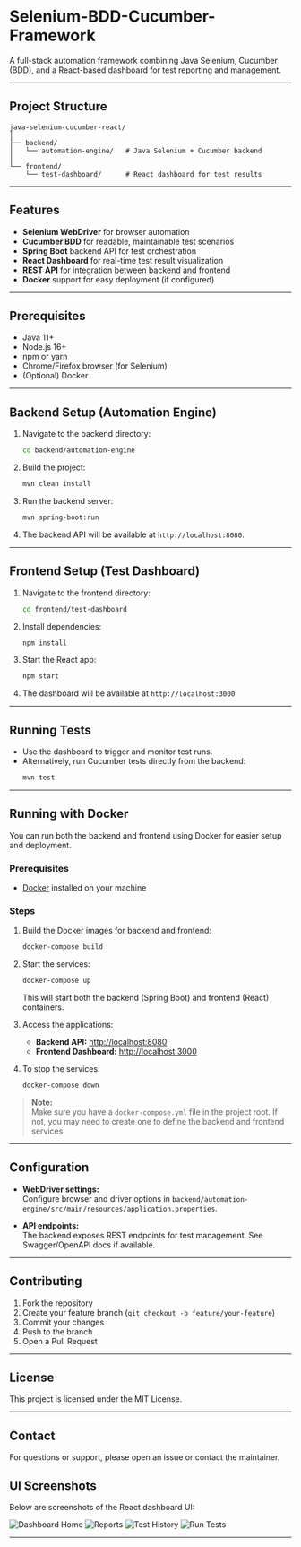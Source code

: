 # Selenium-BDD-Cucumber-Framework

A full-stack automation framework combining Java Selenium, Cucumber (BDD), and a React-based dashboard for test reporting and management.

---

## Project Structure

```
java-selenium-cucumber-react/
│
├── backend/
│   └── automation-engine/   # Java Selenium + Cucumber backend
│
└── frontend/
    └── test-dashboard/      # React dashboard for test results
```

---

## Features

- **Selenium WebDriver** for browser automation
- **Cucumber BDD** for readable, maintainable test scenarios
- **Spring Boot** backend API for test orchestration
- **React Dashboard** for real-time test result visualization
- **REST API** for integration between backend and frontend
- **Docker** support for easy deployment (if configured)

---

## Prerequisites

- Java 11+
- Node.js 16+
- npm or yarn
- Chrome/Firefox browser (for Selenium)
- (Optional) Docker

---

## Backend Setup (Automation Engine)

1. Navigate to the backend directory:
   ```sh
   cd backend/automation-engine
   ```
2. Build the project:
   ```sh
   mvn clean install
   ```
3. Run the backend server:
   ```sh
   mvn spring-boot:run
   ```
4. The backend API will be available at `http://localhost:8080`.

---

## Frontend Setup (Test Dashboard)

1. Navigate to the frontend directory:
   ```sh
   cd frontend/test-dashboard
   ```
2. Install dependencies:
   ```sh
   npm install
   ```
3. Start the React app:
   ```sh
   npm start
   ```
4. The dashboard will be available at `http://localhost:3000`.

---

## Running Tests

- Use the dashboard to trigger and monitor test runs.
- Alternatively, run Cucumber tests directly from the backend:
  ```sh
  mvn test
  ```

---

## Running with Docker

You can run both the backend and frontend using Docker for easier setup and deployment.

### Prerequisites

- [Docker](https://www.docker.com/get-started) installed on your machine

### Steps

1. Build the Docker images for backend and frontend:
   ```sh
   docker-compose build
   ```
2. Start the services:
   ```sh
   docker-compose up
   ```
   This will start both the backend (Spring Boot) and frontend (React) containers.

3. Access the applications:
   - **Backend API:** [http://localhost:8080](http://localhost:8080)
   - **Frontend Dashboard:** [http://localhost:3000](http://localhost:3000)

4. To stop the services:
   ```sh
   docker-compose down
   ```

> **Note:**  
> Make sure you have a `docker-compose.yml` file in the project root. If not, you may need to create one to define the backend and frontend services.

---

## Configuration

- **WebDriver settings:**  
  Configure browser and driver options in `backend/automation-engine/src/main/resources/application.properties`.

- **API endpoints:**  
  The backend exposes REST endpoints for test management. See Swagger/OpenAPI docs if available.

---

## Contributing

1. Fork the repository
2. Create your feature branch (`git checkout -b feature/your-feature`)
3. Commit your changes
4. Push to the branch
5. Open a Pull Request

---

## License

This project is licensed under the MIT License.

---

## Contact

For questions or support, please open an issue or contact the maintainer.

## UI Screenshots

Below are screenshots of the React dashboard UI:

![Dashboard Home](screenshot/dashboard.png)
![Reports](screenshot/reports.png)
![Test History](screenshot/test_history.png)
![Run Tests](screenshot/run_tests.png)

---